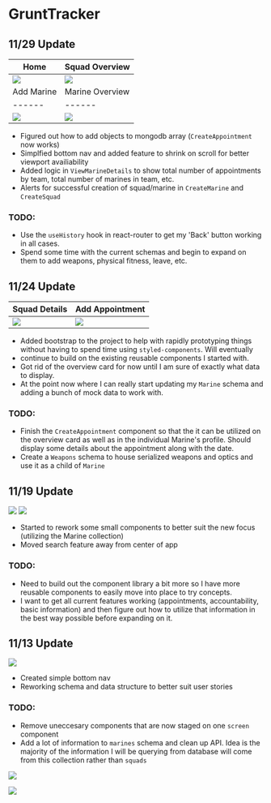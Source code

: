 # GruntTracker

## 11/29 Update

| Home | Squad Overview |
| ------ | ------ |
| ![](./src/docs/1128_home.png) | ![](./src/docs/1128_squadoverviewexpanded.png) |
| Add Marine | Marine Overview |
| ------ | ------ |
| ![](./src/docs/1128_addmarine.png) | ![](./src/docs/1128_viewmarine.png) |

- Figured out how to add objects to mongodb array (`CreateAppointment` now works)
- Simplfied bottom nav and added feature to shrink on scroll for better viewport availiability
- Added logic in `ViewMarineDetails` to show total number of appointments by team, total number of marines in team, etc.
- Alerts for successful creation of squad/marine in `CreateMarine` and `CreateSquad`

### TODO:
- Use the `useHistory` hook in react-router to get my 'Back' button working in all cases.
- Spend some time with the current schemas and begin to expand on them to add weapons, physical fitness, leave, etc.

## 11/24 Update


| Squad Details | Add Appointment |
| ------ | ------ |
| ![](./src/docs/1124.png) | ![](./src/docs/1124_2.png) |

- Added bootstrap to the project to help with rapidly prototyping things without having to spend time using `styled-components`. Will eventually
- continue to build on the existing reusable components I started with. 
- Got rid of the overview card for now until I am sure of exactly what data to display.
- At the point now where I can really start updating my `Marine` schema and adding a bunch of mock data to work with.

### TODO:
- Finish the `CreateAppointment` component so that the it can be utilized on the overview card as well as in the individual Marine's profile. Should display some details about the appointment along with the date.
- Create a `Weapons` schema to house serialized weapons and optics and use it as a child of `Marine`

## 11/19 Update
![](./src/docs/MarineCollection1119.png)
![](./src/docs/home1119.png)

- Started to rework some small components to better suit the new focus (utilizing the Marine collection)
- Moved search feature away from center of app

### TODO:
- Need to build out the component library a bit more so I have more reusable components to easily move into place to try concepts.
- I want to get all current features working (appointments, accountability, basic information) and then figure out how to utilize that information in the best way possible before expanding on it.

## 11/13 Update

![](./src/docs/navbar1113.png)

- Created simple bottom nav
- Reworking schema and data structure to better suit user stories

### TODO: 
- Remove uneccesary components that are now staged on one `screen` component
- Add a lot of information to `marines` schema and clean up API. Idea is the majority of the information I will be querying from database will come from this collection rather than `squads` 


![](./src/docs/mindmap.png)

![](./src/docs/wireframe.png)

